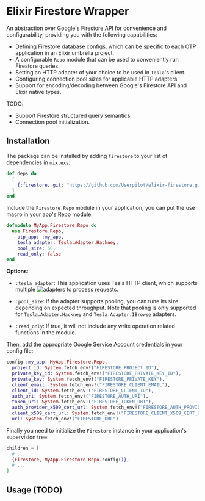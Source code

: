 # Elixir Firestore Wrapper
An abstraction over Google's Firestore API for convenience and configurability, providing you with the following capabilities:
* Defining Firestore database configs, which can be specific to each OTP application in an Elixir umbrella project.
* A configurable `Repo` module that can be used to conveniently run Firestore queries.
* Setting an HTTP adapter of your choice to be used in `Tesla`'s client.
* Configuring connection pool sizes for applicable HTTP adapters.
* Support for encoding/decoding between Google's Firestore API and Elixir native types.

TODO:
* Support Firestore structured query semantics.
* Connection pool initialization.

## Installation

The package can be installed by adding `firestore` to your list of dependencies in `mix.exs`:
```elixir
def deps do
  [
    {:firestore, git: "https://github.com/Userpilot/elixir-firestore.git", ref: "{{COMMIT_HASH}}"}
  ]
end
```

Include the `Firestore.Repo` module in your application, you can put the use macro in your app's Repo module:
```elixir
defmodule MyApp.Firestore.Repo do
  use Firestore.Repo,
    otp_app: :my_app,
    tesla_adapter: Tesla.Adapter.Hackney,
    pool_size: 50,
    read_only: false
end
```

  **Options**:
  
  * `:tesla_adapter`: This application uses Tesla HTTP client, which supports multiple
  ![adapters](https://github.com/elixir-tesla/tesla#adapters) to process requests.

  * `:pool_size`: If the adapter supports pooling, you can tune its size depending on expected
  throughput. Note that pooling is only supported for `Tesla.Adapter.Hackney`
  and `Tesla.Adapter.IBrowse` adapters.

  * `:read_only`: If true, it will not include any write operation related functions in the module.

  Then, add the appropriate Google Service Account credentials in your config file:
```elixir
config :my_app, MyApp.Firestore.Repo,
  project_id: System.fetch_env!("FIRESTORE_PROJECT_ID"),
  private_key_id: System.fetch_env!("FIRESTORE_PRIVATE_KEY_ID"),
  private_key: System.fetch_env!("FIRESTORE_PRIVATE_KEY"),
  client_email: System.fetch_env!("FIRESTORE_CLIENT_EMAIL"),
  client_id: System.fetch_env!("FIRESTORE_CLIENT_ID"),
  auth_uri: System.fetch_env!("FIRESTORE_AUTH_URI"),
  token_uri: System.fetch_env!("FIRESTORE_TOKEN_URI"),
  auth_provider_x509_cert_url: System.fetch_env!("FIRESTORE_AUTH_PROVIDER_X509_CERT_URL"),
  client_x509_cert_url: System.fetch_env!("FIRESTORE_CLIENT_X509_CERT_URL"),
  url: System.fetch_env!("FIRESTORE_URL")
```

  Finally you need to initialize the `Firestore` instance in your application's supervision tree:
```elixir
children = [
  # ...
  {Firestore, MyApp.Firestore.Repo.config()},
  # ...
]
```



## Usage (TODO)

